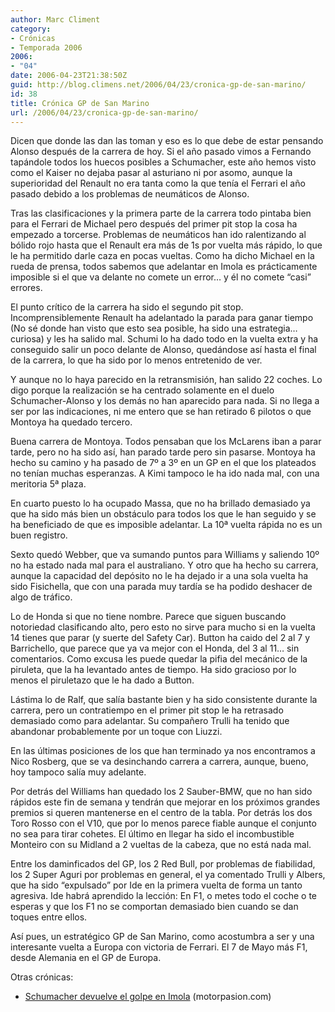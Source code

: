 ```yaml
---
author: Marc Climent
category:
- Crónicas
- Temporada 2006
2006:
- "04"
date: 2006-04-23T21:38:50Z
guid: http://blog.climens.net/2006/04/23/cronica-gp-de-san-marino/
id: 38
title: Crónica GP de San Marino
url: /2006/04/23/cronica-gp-de-san-marino/
---
```


Dicen que donde las dan las toman y eso es lo que debe de estar pensando Alonso después de la carrera de hoy. Si el año pasado vimos a Fernando tapándole todos los huecos posibles a Schumacher, este año hemos visto como el Kaiser no dejaba pasar al asturiano ni por asomo, aunque la superioridad del Renault no era tanta como la que tenía el Ferrari el año pasado debido a los problemas de neumáticos de Alonso.

Tras las clasificaciones y la primera parte de la carrera todo pintaba bien para el Ferrari de Michael pero después del primer pit stop la cosa ha empezado a torcerse. Problemas de neumáticos han ido ralentizando al bólido rojo hasta que el Renault era más de 1s por vuelta más rápido, lo que le ha permitido darle caza en pocas vueltas. Como ha dicho Michael en la rueda de prensa, todos sabemos que adelantar en Imola es prácticamente imposible si el que va delante no comete un error&#8230; y él no comete &#8220;casi&#8221; errores.

El punto crítico de la carrera ha sido el segundo pit stop. Incomprensiblemente Renault ha adelantado la parada para ganar tiempo (No sé donde han visto que esto sea posible, ha sido una estrategia&#8230; curiosa) y les ha salido mal. Schumi lo ha dado todo en la vuelta extra y ha conseguido salir un poco delante de Alonso, quedándose así hasta el final de la carrera, lo que ha sido por lo menos entretenido de ver.

Y aunque no lo haya parecido en la retransmisión, han salido 22 coches. Lo digo porque la realización se ha centrado solamente en el duelo Schumacher-Alonso y los demás no han aparecido para nada. Si no llega a ser por las indicaciones, ni me entero que se han retirado 6 pilotos o que Montoya ha quedado tercero.

Buena carrera de Montoya. Todos pensaban que los McLarens iban a parar tarde, pero no ha sido así, han parado tarde pero sin pasarse. Montoya ha hecho su camino y ha pasado de 7º a 3º en un GP en el que los plateados no tenían muchas esperanzas. A Kimi tampoco le ha ido nada mal, con una meritoria 5ª plaza.

En cuarto puesto lo ha ocupado Massa, que no ha brillado demasiado ya que ha sido más bien un obstáculo para todos los que le han seguido y se ha beneficiado de que es imposible adelantar. La 10ª vuelta rápida no es un buen registro.

Sexto quedó Webber, que va sumando puntos para Williams y saliendo 10º no ha estado nada mal para el australiano. Y otro que ha hecho su carrera, aunque la capacidad del depósito no le ha dejado ir a una sola vuelta ha sido Fisichella, que con una parada muy tardía se ha podido deshacer de algo de tráfico.
  
Lo de Honda si que no tiene nombre. Parece que siguen buscando notoriedad clasificando alto, pero esto no sirve para mucho si en la vuelta 14 tienes que parar (y suerte del Safety Car). Button ha caido del 2 al 7 y Barrichello, que parece que ya va mejor con el Honda, del 3 al 11&#8230; sin comentarios. Como excusa les puede quedar la pifia del mecánico de la piruleta, que la ha levantado antes de tiempo. Ha sido gracioso por lo menos el piruletazo que le ha dado a Button.

Lástima lo de Ralf, que salía bastante bien y ha sido consistente durante la carrera, pero un contratiempo en el primer pit stop le ha retrasado demasiado como para adelantar. Su compañero Trulli ha tenido que abandonar probablemente por un toque con Liuzzi.

En las últimas posiciones de los que han terminado ya nos encontramos a Nico Rosberg, que se va desinchando carrera a carrera, aunque, bueno, hoy tampoco salía muy adelante.

Por detrás del Williams han quedado los 2 Sauber-BMW, que no han sido rápidos este fin de semana y tendrán que mejorar en los próximos grandes premios si queren mantenerse en el centro de la tabla. Por detrás los dos Toro Rosso con el V10, que por lo menos parece fiable aunque el conjunto no sea para tirar cohetes. El último en llegar ha sido el incombustible Monteiro con su Midland a 2 vueltas de la cabeza, que no está nada mal.

Entre los daminficados del GP, los 2 Red Bull, por problemas de fiabilidad, los 2 Super Aguri por problemas en general, el ya comentado Trulli y Albers, que ha sido &#8220;expulsado&#8221; por Ide en la primera vuelta de forma un tanto agresiva. Ide habrá aprendido la lección: En F1, o metes todo el coche o te esperas y que los F1 no se comportan demasiado bien cuando se dan toques entre ellos.

Así pues, un estratégico GP de San Marino, como acostumbra a ser y una interesante vuelta a Europa con victoria de Ferrari. El 7 de Mayo más F1, desde Alemania en el GP de Europa.

Otras crónicas:

  * [Schumacher devuelve el golpe en Imola](http://www.motorpasion.com/formula1/schumacher-devuelve-el-golpe-en-imola) (motorpasion.com)